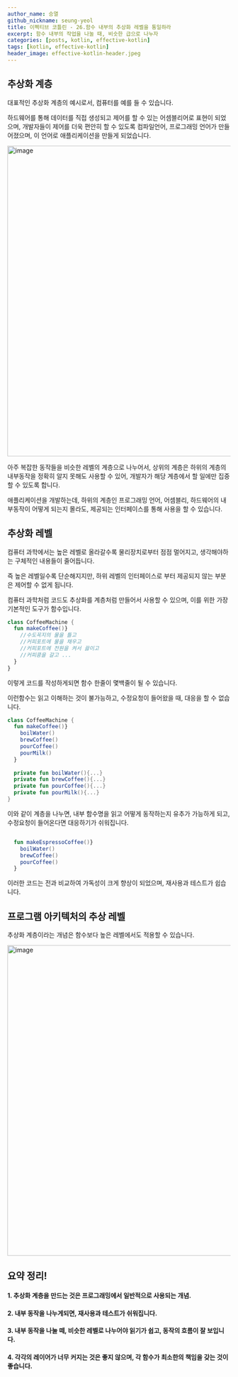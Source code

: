 ```yaml
---
author_name: 승열
github_nickname: seung-yeol
title: 이펙티브 코틀린 - 26.함수 내부의 추상화 레벨을 통일하라
excerpt: 함수 내부의 작업을 나눌 때, 비슷한 급으로 나누자
categories: [posts, kotlin, effective-kotlin]
tags: [kotlin, effective-kotlin]
header_image: effective-kotlin-header.jpeg
---
```


## 추상화 계층

대표적인 추상화 계층의 예시로서, 컴퓨터를 예를 들 수 있습니다.

하드웨어를 통해 데이터를 직접 생성되고 제어를 할 수 있는 어셈블리어로 표현이 되었으며, 개발자들이 제어를 더욱 편안히 할 수 있도록 컴파일언어, 프로그래밍 언어가 만들어졌으며, 
이 언어로 애플리케이션을 만들게 되었습니다.

<img width="700" alt="image" src="https://user-images.githubusercontent.com/18206333/174617367-922a67a2-ad51-4783-bbc1-25f0234dc895.jpg">

아주 복잡한 동작들을 비슷한 레벨의 계층으로 나누어서, 상위의 계층은 하위의 계층의 내부동작을 정확히 알지 못해도 사용할 수 있어, 개발자가 해당 계층에서 할 일에만 집중할 수 있도록 합니다.

애플리케이션을 개발하는데, 하위의 계층인 프로그래밍 언어, 어셈블리, 하드웨어의 내부동작이 어떻게 되는지 몰라도, 제공되는 인터페이스를 통해 사용을 할 수 있습니다.


## 추상화 레벨
컴퓨터 과학에서는 높은 레벨로 올라갈수록 물리장치로부터 점점 멀어지고, 생각해야하는 구체적인 내용들이 줄어듭니다. 

즉 높은 레벨일수록 단순해지지만, 하위 레벨의 인터페이스로 부터 제공되지 않는 부분은 제어할 수 없게 됩니다.

컴퓨터 과학처럼 코드도 추상화를 계층처럼 만들어서 사용할 수 있으며, 이를 위한 가장 기본적인 도구가 함수입니다.

```kotlin
class CoffeeMachine {
  fun makeCoffee()}
    //수도꼭지의 물을 틀고
    //커피포트에 물을 채우고
    //커피포트에 전원을 켜서 끓이고
    //커피콩을 갈고 ...
  }
}
```

이렇게 코드를 작성하게되면 함수 한줄이 몇백줄이 될 수 있습니다.

이런함수는 읽고 이해하는 것이 불가능하고, 수정요청이 들어왔을 때, 대응을 할 수 없습니다.

```kotlin
class CoffeeMachine {
  fun makeCoffee()}
    boilWater()
    brewCoffee()
    pourCoffee()
    pourMilk()
  }
  
  private fun boilWater(){...}
  private fun brewCoffee(){...}
  private fun pourCoffee(){...}
  private fun pourMilk(){...}
}
```

이와 같이 계층을 나누면, 내부 함수명을 읽고 어떻게 동작하는지 유추가 가능하게 되고, 수정요청이 들어온다면 대응하기가 쉬워집니다.

```kotlin

  fun makeEspressoCoffee()}
    boilWater()
    brewCoffee()
    pourCoffee()
  }

```

이러한 코드는 전과 비교하여 가독성이 크게 향상이 되었으며, 재사용과 테스트가 쉽습니다.

## 프로그램 아키텍처의 추상 레벨
추상화 계층이라는 개념은 함수보다 높은 레벨에서도 적용할 수 있습니다.

<img width="700" alt="image" src="https://user-images.githubusercontent.com/18206333/174631371-4e833181-4966-4a66-b96a-9b8903a40300.jpg">
  
## 요약 정리!

#### 1. 추상화 계층을 만드는 것은 프로그래밍에서 일반적으로 사용되는 개념.

#### 2. 내부 동작을 나누게되면, 재사용과 테스트가 쉬워집니다.

#### 3. 내부 동작을 나눌 떼, 비슷한 레벨로 나누어야 읽기가 쉽고, 동작의 흐름이 잘 보입니다.

#### 4. 각각의 레이어가 너무 커지는 것은 좋지 않으며, 각 함수가 최소한의 책임을 갖는 것이 좋습니다.
  
